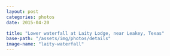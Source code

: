 ```yaml
---
layout: post
categories: photos
date: 2015-04-20

title: "Lower waterfall at Laity Lodge, near Leakey, Texas"
base-path: "/assets/img/photos/details"
image-name: "laity-waterfall"
---
```

